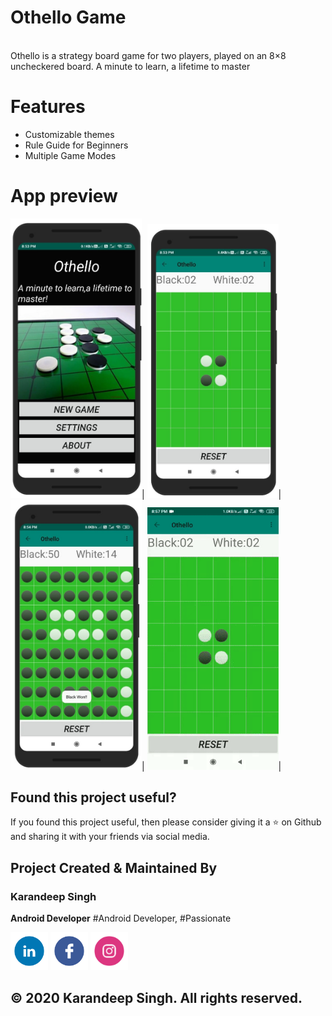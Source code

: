 # Othello Game
<br>Othello is a strategy board game for two players, played on an 8×8 uncheckered board. A minute to learn, a lifetime to master<br>
# Features

* Customizable themes 
* Rule Guide for Beginners
* Multiple Game Modes
# App preview 
  
<img src="https://github.com/Karandeep98/Othello/blob/master/images/screenshot1.jpeg" width="210">|
<img src="https://github.com/Karandeep98/Othello/blob/master/images/screenshot2.jpeg" width="210">|
 <img src="https://github.com/Karandeep98/Othello/blob/master/images/screenshot3.jpeg" width="210">|
 <img src="https://github.com/Karandeep98/Othello/blob/master/images/screenshot4.gif" width="210">|
 
## Found this project useful? 

If you found this project useful, then please consider giving it a :star: on Github and sharing it with your friends via social media.

## Project Created & Maintained By

### Karandeep Singh
**Android Developer**  #Android Developer, #Passionate

<a href="https://www.linkedin.com/in/karandeep98/"><img src="https://github.com/aritraroy/social-icons/blob/master/linkedin-icon.png?raw=true" width="60"></a>
<a href="https://www.facebook.com/karandeep.bindra"><img src="https://github.com/aritraroy/social-icons/blob/master/facebook-icon.png?raw=true" width="60"></a>
<a href="https://www.instagram.com/karandeep_singh04/"><img src="https://github.com/aritraroy/social-icons/blob/master/instagram-icon.png?raw=true" width="60"></a>

## © 2020 Karandeep Singh. All rights reserved.
